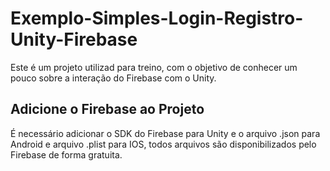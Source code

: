 # Exemplo-Simples-Login-Registro-Unity-Firebase
Este é um projeto utilizad para treino, com o objetivo de conhecer um pouco sobre a interação do Firebase com o Unity.
## Adicione o Firebase ao Projeto
É necessário adicionar o SDK do Firebase para Unity e o arquivo .json para Android e arquivo .plist para IOS, todos arquivos são disponibilizados pelo Firebase de forma gratuita.

